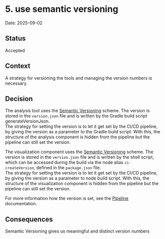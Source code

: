 # 5. use semantic versioning

Date: 2025-09-02

## Status

Accepted

## Context

A strategy for versioning the tools and managing the version numbers is necessary.

## Decision

The analysis tool uses the [Semantic Versioning](https://semver.org) scheme.
The version is stored in the `version.json` file and is written by the Gradle build script generateVersionJson.  
The strategy for setting the version is to let it get set by the CI/CD pipeline, by giving the version as a parameter to the Gradle build script. With this, the structure of the analysis component is hidden from the pipeline but the pipeline can still set the version.  

The visualization component uses the [Semantic Versioning](https://semver.org) scheme.
The version is stored in the `version.json` file and is written by the shell script, which can be accessed during the build via the node alias `ci-createVersion`, defined in the `package.json` file.  
The strategy for setting the version is to let it get set by the CI/CD pipeline, by giving the version as a parameter to node build script. With this, the structure of the visualization component is hidden from the pipeline but the pipeline can still set the version.  

For more information how the version is set, see the [Pipeline](../../../Pipeline.md) documentation.


## Consequences

Semantic Versioning gives us meaningful and distinct version numbers